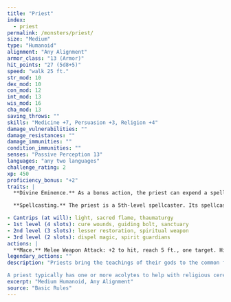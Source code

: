```yaml
---
title: "Priest"
index:
  - priest
permalink: /monsters/priest/
size: "Medium"
type: "Humanoid"
alignment: "Any Alignment"
armor_class: "13 (Armor)"
hit_points: "27 (5d8+5)"
speed: "walk 25 ft."
str_mod: 10
dex_mod: 10
con_mod: 12
int_mod: 13
wis_mod: 16
cha_mod: 13
saving_throws: ""
skills: "Medicine +7, Persuasion +3, Religion +4"
damage_vulnerabilities: ""
damage_resistances: ""
damage_immunities: ""
condition_immunities: ""
senses: "Passive Perception 13"
languages: "any two languages"
challenge_rating: 2
xp: 450
proficiency_bonus: "+2"
traits: |
  **Divine Eminence.** As a bonus action, the priest can expend a spell slot to cause its melee weapon attacks to magically deal an extra 10 (3d6) radiant damage to a target on a hit. This benefit lasts until the end of the turn. If the priest expends a spell slot of 2nd level or higher, the extra damage increases by 1d6 for each level above 1st.

  **Spellcasting.** The priest is a 5th-level spellcaster. Its spellcasting ability is Wisdom (spell save DC 13, +5 to hit with spell attacks). The priest has the following cleric spells prepared:

- Cantrips (at will): light, sacred flame, thaumaturgy
- 1st level (4 slots): cure wounds, guiding bolt, sanctuary
- 2nd level (3 slots): lesser restoration, spiritual weapon
- 3rd level (2 slots): dispel magic, spirit guardians
actions: |
  **Mace.** Melee Weapon Attack: +2 to hit, reach 5 ft., one target. Hit: 3 (1d6) bludgeoning damage.  
legendary_actions: ""
description: "Priests bring the teachings of their gods to the common folk. They are the spiritual leaders of temples and shrines and often hold positions of influence in their communities. Evil priests might work openly under a tyrant, or they might be the leaders of religious sects hidden in the shadows of good society, overseeing depraved rites.

A priest typically has one or more acolytes to help with religious ceremonies and other sacred duties."
excerpt: "Medium Humanoid, Any Alignment"
source: "Basic Rules"
---
```

